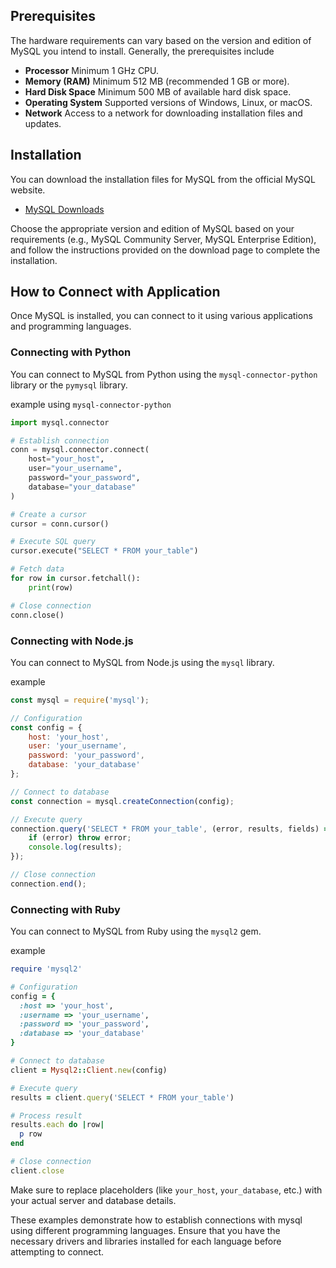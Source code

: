 ## Prerequisites

The hardware requirements can vary based on the version and edition of MySQL you intend to install. Generally, the prerequisites include

- **Processor** Minimum 1 GHz CPU.
- **Memory (RAM)** Minimum 512 MB (recommended 1 GB or more).
- **Hard Disk Space** Minimum 500 MB of available hard disk space.
- **Operating System** Supported versions of Windows, Linux, or macOS.
- **Network** Access to a network for downloading installation files and updates.

## Installation

You can download the installation files for MySQL from the official MySQL website.

- [MySQL Downloads](https://dev.mysql.com/downloads/)

Choose the appropriate version and edition of MySQL based on your requirements (e.g., MySQL Community Server, MySQL Enterprise Edition), and follow the instructions provided on the download page to complete the installation.

## How to Connect with Application

Once MySQL is installed, you can connect to it using various applications and programming languages.

### Connecting with Python

You can connect to MySQL from Python using the `mysql-connector-python` library or the `pymysql` library.

example using `mysql-connector-python`

```python
import mysql.connector

# Establish connection
conn = mysql.connector.connect(
    host="your_host",
    user="your_username",
    password="your_password",
    database="your_database"
)

# Create a cursor
cursor = conn.cursor()

# Execute SQL query
cursor.execute("SELECT * FROM your_table")

# Fetch data
for row in cursor.fetchall():
    print(row)

# Close connection
conn.close()
```

### Connecting with Node.js

You can connect to MySQL from Node.js using the `mysql` library.

example

```javascript
const mysql = require('mysql');

// Configuration
const config = {
    host: 'your_host',
    user: 'your_username',
    password: 'your_password',
    database: 'your_database'
};

// Connect to database
const connection = mysql.createConnection(config);

// Execute query
connection.query('SELECT * FROM your_table', (error, results, fields) => {
    if (error) throw error;
    console.log(results);
});

// Close connection
connection.end();
```

### Connecting with Ruby

You can connect to MySQL from Ruby using the `mysql2` gem.

example

```ruby
require 'mysql2'

# Configuration
config = {
  :host => 'your_host',
  :username => 'your_username',
  :password => 'your_password',
  :database => 'your_database'
}

# Connect to database
client = Mysql2::Client.new(config)

# Execute query
results = client.query('SELECT * FROM your_table')

# Process result
results.each do |row|
  p row
end

# Close connection
client.close
```

Make sure to replace placeholders (like `your_host`, `your_database`, etc.) with your actual server and database details.

These examples demonstrate how to establish connections with mysql using different programming languages. Ensure that you have the necessary drivers and libraries installed for each language before attempting to connect.
